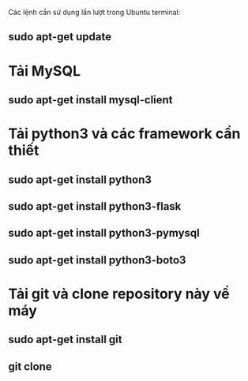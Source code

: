 Các lệnh cần sử dụng lần lượt trong Ubuntu terminal:
## sudo apt-get update

# Tải MySQL
## sudo apt-get install mysql-client

# Tải python3 và các framework cần thiết
## sudo apt-get install python3
## sudo apt-get install python3-flask
## sudo apt-get install python3-pymysql
## sudo apt-get install python3-boto3

# Tải git và clone repository này về máy
## sudo apt-get install git
## git clone
